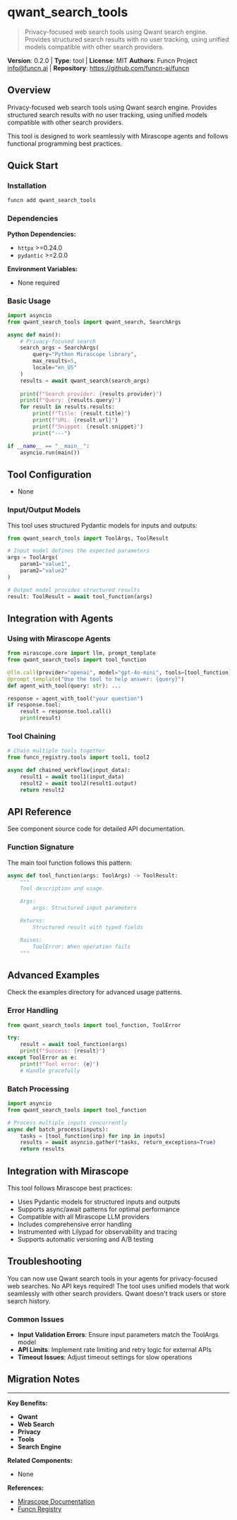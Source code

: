 # qwant_search_tools

> Privacy-focused web search tools using Qwant search engine. Provides structured search results with no user tracking, using unified models compatible with other search providers.

**Version**: 0.2.0 | **Type**: tool | **License**: MIT
**Authors**: Funcn Project <info@funcn.ai> | **Repository**: https://github.com/funcn-ai/funcn

## Overview

Privacy-focused web search tools using Qwant search engine. Provides structured search results with no user tracking, using unified models compatible with other search providers.

This tool is designed to work seamlessly with Mirascope agents and follows functional programming best practices.

## Quick Start

### Installation

```bash
funcn add qwant_search_tools
```

### Dependencies

**Python Dependencies:**
- `httpx` >=0.24.0
- `pydantic` >=2.0.0

**Environment Variables:**
- None required

### Basic Usage

```python
import asyncio
from qwant_search_tools import qwant_search, SearchArgs

async def main():
    # Privacy-focused search
    search_args = SearchArgs(
        query="Python Mirascope library", 
        max_results=5,
        locale="en_US"
    )
    results = await qwant_search(search_args)
    
    print(f"Search provider: {results.provider}")
    print(f"Query: {results.query}")
    for result in results.results:
        print(f"Title: {result.title}")
        print(f"URL: {result.url}")
        print(f"Snippet: {result.snippet}")
        print("---")

if __name__ == "__main__":
    asyncio.run(main())
```

## Tool Configuration

- None

### Input/Output Models

This tool uses structured Pydantic models for inputs and outputs:

```python
from qwant_search_tools import ToolArgs, ToolResult

# Input model defines the expected parameters
args = ToolArgs(
    param1="value1",
    param2="value2"
)

# Output model provides structured results
result: ToolResult = await tool_function(args)
```

## Integration with Agents

### Using with Mirascope Agents

```python
from mirascope.core import llm, prompt_template
from qwant_search_tools import tool_function

@llm.call(provider="openai", model="gpt-4o-mini", tools=[tool_function])
@prompt_template("Use the tool to help answer: {query}")
def agent_with_tool(query: str): ...

response = agent_with_tool("your question")
if response.tool:
    result = response.tool.call()
    print(result)
```

### Tool Chaining

```python
# Chain multiple tools together
from funcn_registry.tools import tool1, tool2

async def chained_workflow(input_data):
    result1 = await tool1(input_data)
    result2 = await tool2(result1.output)
    return result2
```

## API Reference

See component source code for detailed API documentation.

### Function Signature

The main tool function follows this pattern:

```python
async def tool_function(args: ToolArgs) -> ToolResult:
    """
    Tool description and usage.

    Args:
        args: Structured input parameters

    Returns:
        Structured result with typed fields

    Raises:
        ToolError: When operation fails
    """
```

## Advanced Examples

Check the examples directory for advanced usage patterns.

### Error Handling

```python
from qwant_search_tools import tool_function, ToolError

try:
    result = await tool_function(args)
    print(f"Success: {result}")
except ToolError as e:
    print(f"Tool error: {e}")
    # Handle gracefully
```

### Batch Processing

```python
import asyncio
from qwant_search_tools import tool_function

# Process multiple inputs concurrently
async def batch_process(inputs):
    tasks = [tool_function(inp) for inp in inputs]
    results = await asyncio.gather(*tasks, return_exceptions=True)
    return results
```

## Integration with Mirascope

This tool follows Mirascope best practices:

- Uses Pydantic models for structured inputs and outputs
- Supports async/await patterns for optimal performance
- Compatible with all Mirascope LLM providers
- Includes comprehensive error handling
- Instrumented with Lilypad for observability and tracing
- Supports automatic versioning and A/B testing

## Troubleshooting

You can now use Qwant search tools in your agents for privacy-focused web searches. No API keys required! The tool uses unified models that work seamlessly with other search providers. Qwant doesn't track users or store search history.

### Common Issues

- **Input Validation Errors**: Ensure input parameters match the ToolArgs model
- **API Limits**: Implement rate limiting and retry logic for external APIs
- **Timeout Issues**: Adjust timeout settings for slow operations

## Migration Notes



---

**Key Benefits:**
- **Qwant**
- **Web Search**
- **Privacy**
- **Tools**
- **Search Engine**

**Related Components:**
- None

**References:**
- [Mirascope Documentation](https://mirascope.com)
- [Funcn Registry](https://github.com/funcn-ai/funcn)

